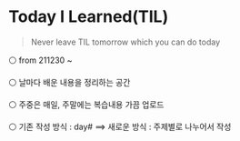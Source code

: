 # Today I Learned(TIL)

>  Never leave TIL tomorrow which you can do today

⚪ from 211230 ~

⚪ 날마다 배운 내용을 정리하는 공간

⚪ 주중은 매일, 주말에는 복습내용 가끔 업로드

⚪ 기존 작성 방식 : day# ==> 새로운 방식 : 주제별로 나누어서 작성

